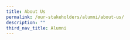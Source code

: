 ```yaml
---
title: About Us
permalink: /our-stakeholders/alumni/about-us/
description: ""
third_nav_title: Alumni
---
```

